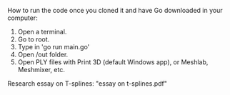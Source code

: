 How to run the code once you cloned it and have Go downloaded in your computer:

1. Open a terminal.
2. Go to root.
3. Type in
   'go run main.go'
4. Open /out folder.
5. Open PLY files with Print 3D (default Windows app), or Meshlab, Meshmixer, etc.

Research essay on T-splines: "essay on t-splines.pdf"
